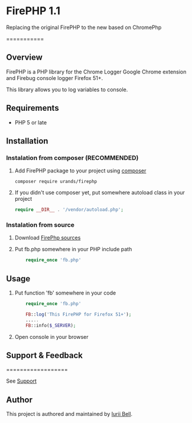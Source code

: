 # FirePHP 1.1 
Replacing the original FirePHP to the new based on ChromePhp

===========

## Overview
FirePHP is a PHP library for the Chrome Logger Google Chrome extension and  Firebug console logger Firefox 51+.

This library allows you to log variables to console.

## Requirements
- PHP 5 or late

## Installation

### Instalation from composer (RECOMMENDED)
1. Add FirePHP package to your project using [composer](https://getcomposer.org/)

    ```
    composer require urands/firephp
    ```

2. If you didn't use composer yet, put somewhere autoload class in your project

	```php
	require __DIR__ . '/vendor/autoload.php';
	```

### Instalation from source

1. Download [FirePhp sources](https://github.com/urands/)

2. Put fb.php somewhere in your PHP include path

	```php
		require_once 'fb.php'
	```


## Usage

1. Put function 'fb' somewhere in your code

	```php
		require_once 'fb.php'

		FB::log('This FirePHP for Firefox 51+');
		.....
		FB::info($_SERVER);

	```

2. Open console in your browser



## Support & Feedback
==================

See [Support](http://firephp.bel-tech.ru)



## Author
This project is authored and maintained by [Iurii Bell](http://firephp.bel-tech.ru/).
